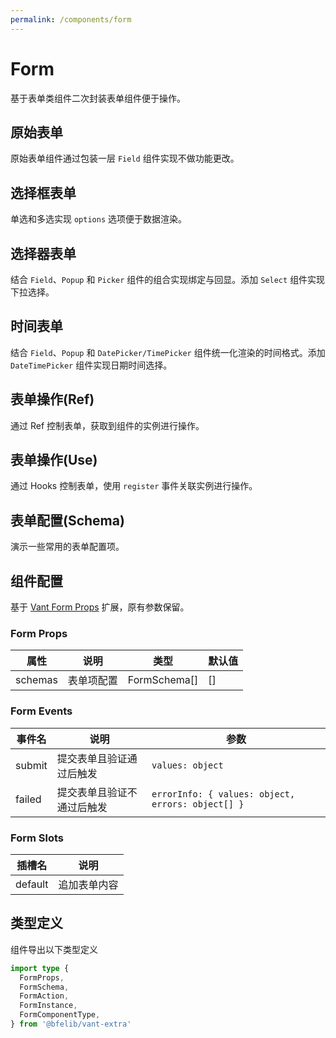 ```yaml
---
permalink: /components/form
---
```


# Form

基于表单类组件二次封装表单组件便于操作。

## 原始表单

原始表单组件通过包装一层 `Field` 组件实现不做功能更改。

<demo src="./__demos__/basic.vue"></demo>

## 选择框表单

单选和多选实现 `options` 选项便于数据渲染。

<demo src="./__demos__/checker.vue"></demo>

## 选择器表单

结合 `Field`、`Popup` 和 `Picker` 组件的组合实现绑定与回显。添加 `Select` 组件实现下拉选择。

<demo src="./__demos__/picker.vue"></demo>

## 时间表单

结合 `Field`、`Popup` 和 `DatePicker/TimePicker` 组件统一化渲染的时间格式。添加 `DateTimePicker` 组件实现日期时间选择。

<demo src="./__demos__/datetime.vue"></demo>

## 表单操作(Ref)

通过 Ref 控制表单，获取到组件的实例进行操作。

<demo src="./__demos__/actions.vue"></demo>

## 表单操作(Use)

通过 Hooks 控制表单，使用 `register` 事件关联实例进行操作。

<demo src="./__demos__/actions-use.vue"></demo>

## 表单配置(Schema)

演示一些常用的表单配置项。

<demo src="./__demos__/schema.vue"></demo>

## 组件配置

基于 [Vant Form Props](https://vant-contrib.gitee.io/vant/v4/#/zh-CN/form#props) 扩展，原有参数保留。

### Form Props

| 属性    | 说明       | 类型         | 默认值 |
| ------- | ---------- | ------------ | ------ |
| schemas | 表单项配置 | FormSchema[] | []     |

### Form Events

| 事件名 | 说明                       | 参数                                              |
| ------ | -------------------------- | ------------------------------------------------- |
| submit | 提交表单且验证通过后触发   | `values: object`                                  |
| failed | 提交表单且验证不通过后触发 | `errorInfo: { values: object, errors: object[] }` |

### Form Slots

| 插槽名  | 说明         |
| ------- | ------------ |
| default | 追加表单内容 |

## 类型定义

组件导出以下类型定义

```ts
import type {
  FormProps,
  FormSchema,
  FormAction,
  FormInstance,
  FormComponentType,
} from '@bfelib/vant-extra'
```
